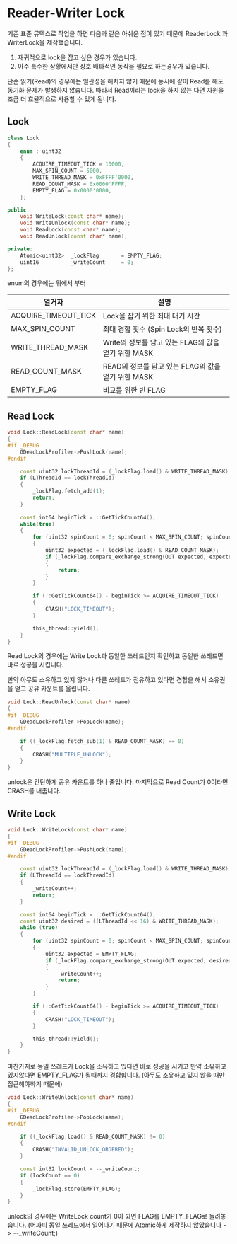 # Reader-Writer Lock

기존 표준 뮤텍스로 작업을 하면 다음과 같은 아쉬운 점이 있기 때문에 ReaderLock 과 WriterLock을 제작했습니다.
 1. 재귀적으로 lock을 잡고 싶은 경우가 있습니다.
 2. 아주 특수한 상황에서만 상호 배타적인 동작을 필요로 하는경우가 있습니다.

단순 읽기(Read)의 경우에는 일관성을 해치지 않기 때문에 동시에 같이 Read를 해도 동기화 문제가 발생하지 않습니다. 따라서 Read끼리는 lock을 하지 않는 다면 자원을 조금 더 효율적으로 사용할 수 있게 됩니다.

## Lock
```c++
class Lock
{
	enum : uint32
	{
		ACQUIRE_TIMEOUT_TICK = 10000,
		MAX_SPIN_COUNT = 5000,
		WRITE_THREAD_MASK = 0xFFFF'0000,
		READ_COUNT_MASK = 0x0000'FFFF,
		EMPTY_FLAG = 0x0000'0000,
	};

public:
	void WriteLock(const char* name);
	void WriteUnlock(const char* name);
	void ReadLock(const char* name);
	void ReadUnlock(const char* name);

private:
	Atomic<uint32>	_lockFlag		= EMPTY_FLAG;
	uint16			_writeCount		= 0;
};
```
enum의 경우에는 위에서 부터

| 열거자  | 설명 |
| ------------- | ------------- |
| ACQUIRE_TIMEOUT_TICK  | Lock을 잡기 위한 최대 대기 시간 |
| MAX_SPIN_COUNT  | 최대 경합 횟수 (Spin Lock의 반복 횟수)  |
| WRITE_THREAD_MASK  | Write의 정보를 담고 있는 FLAG의 값을 얻기 위한 MASK |
| READ_COUNT_MASK  | READ의 정보를 담고 있는 FLAG의 값을 얻기 위한 MASK |
| EMPTY_FLAG  | 비교를 위한 빈 FLAG |

## Read Lock

```c++
void Lock::ReadLock(const char* name)
{
#if _DEBUG
	GDeadLockProfiler->PushLock(name);
#endif

	const uint32 lockThreadId = (_lockFlag.load() & WRITE_THREAD_MASK) >> 16;
	if (LThreadId == lockThreadId)
	{
		_lockFlag.fetch_add(1);
		return;
	}
	
	const int64 beginTick = ::GetTickCount64();
	while(true)
	{
		for (uint32 spinCount = 0; spinCount < MAX_SPIN_COUNT; spinCount++)
		{
			uint32 expected = (_lockFlag.load() & READ_COUNT_MASK);
			if (_lockFlag.compare_exchange_strong(OUT expected, expected + 1))
			{
				return;
			}
		}

		if (::GetTickCount64() - beginTick >= ACQUIRE_TIMEOUT_TICK)
		{
			CRASH("LOCK_TIMEOUT");
		}

		this_thread::yield();
	}
}
```
Read Lock의 경우에는 Write Lock과 동일한 쓰레드인지 확인하고 동일한 쓰레드면 바로 성공을 시킵니다.  
  
만약 아무도 소유하고 있지 않거나 다른 쓰레드가 점유하고 있다면 경합을 해서 소유권을 얻고 공유 카운트를 올립니다.

```c++
void Lock::ReadUnlock(const char* name)
{
#if _DEBUG
	GDeadLockProfiler->PopLock(name);
#endif

	if ((_lockFlag.fetch_sub(1) & READ_COUNT_MASK) == 0)
	{
		CRASH("MULTIPLE_UNLOCK");
	}
}
```
unlock은 간단하게 공유 카운트를 하나 줄입니다. 마지막으로 Read Count가 0이라면 CRASH를 내줍니다.

## Write Lock

```c++
void Lock::WriteLock(const char* name)
{
#if _DEBUG
	GDeadLockProfiler->PushLock(name);
#endif

	const uint32 lockThreadId = (_lockFlag.load() & WRITE_THREAD_MASK) >> 16;
	if (LThreadId == lockThreadId)
	{
		_writeCount++;
		return;
	}

	const int64 beginTick = ::GetTickCount64();
	const uint32 desired = ((LThreadId << 16) & WRITE_THREAD_MASK);
	while (true)
	{
		for (uint32 spinCount = 0; spinCount < MAX_SPIN_COUNT; spinCount++)
		{
			uint32 expected = EMPTY_FLAG;
			if (_lockFlag.compare_exchange_strong(OUT expected, desired))
			{
				_writeCount++;
				return;
			}
		}

		if (::GetTickCount64() - beginTick >= ACQUIRE_TIMEOUT_TICK)
		{
			CRASH("LOCK_TIMEOUT");
		}

		this_thread::yield();
	}
}
```

마찬가지로 동일 쓰레드가 Lock을 소유하고 있다면 바로 성공을 시키고 만약 소유하고 있지않다면 EMPTY_FLAG가 될때까지 경합합니다. (아무도 소유하고 있지 않을 때만 접근해야하기 때문에)

```c++
void Lock::WriteUnlock(const char* name)
{
#if _DEBUG
	GDeadLockProfiler->PopLock(name);
#endif

	if ((_lockFlag.load() & READ_COUNT_MASK) != 0)
	{
		CRASH("INVALID_UNLOCK_ORDERED");
	}

	const int32 lockCount = --_writeCount;
	if (lockCount == 0)
	{
		_lockFlag.store(EMPTY_FLAG);
	}
}
```
unlock의 경우에는 WriteLock count가 0이 되면 FLAG를 EMPTY_FLAG로 돌려놓습니다. (어짜피 동일 쓰레드에서 일어나기 때문에 Atomic하게 제작하지 않았습니다 -> --_writeCount;)

